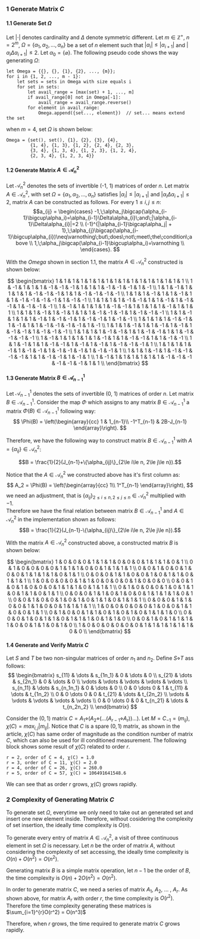 ### 1 Generate Matrix $C$
#### 1.1 Generate Set $\Omega$
Let $|\cdot|$ denotes cardinality and $\Delta$ denote symmetric different. Let $m\in \mathbb{Z}^{+}$, $n=2^m$, $\Omega = \{\alpha_1, \alpha_2, ..., \alpha_n\}$ be a set of $n$ element such that $|\alpha_i| \leq |\alpha_{i+1}|$ and $|\alpha_i \Delta \alpha_{i+1}| \leq 2$. Let $\alpha_0=\{\varnothing\}$. The following pseudo code shows the way generating $\Omega$: 
```
let Omega = {{}, {}, {1}, {2}, ..., {m}};
for i in {1, 2, ..., m - 1}: 
    let sets = sets in Omega with size equals i
    for set in sets:
        let avail_range = [max(set) + 1, ..., m]
        if avail_range[0] not in Omega[-1]:
            avail_range = avail_range.reverse()
        for element in avail_range:
            Omega.append({set..., element})  // set... means extend the set
```

when $m=4$, set $\Omega$ is shown below:
```
Omega = {set(), set(), {1}, {2}, {3}, {4}, 
         {1, 4}, {1, 3}, {1, 2}, {2, 4}, {2, 3}, 
         {3, 4}, {1, 3, 4}, {1, 2, 3}, {1, 2, 4}, 
         {2, 3, 4}, {1, 2, 3, 4}}
```

#### 1.2 Generate Matrix $A \in \mathcal{A}_n^2$
Let $\mathcal{A}_n^2$ denotes the sets of invertible (-1, 1) matrices of order $n$. Let matrix $A \in \mathcal{A}_n^2$, with set $\Omega = \{\alpha_1, \alpha_2, ..., \alpha_n\}$ satisfies $|\alpha_i| \leq |\alpha_{i+1}|$ and $|\alpha_i \Delta \alpha_{i+1}| \leq 2$, matrix $A$ can be constructed as follows.
For every $1 \leq i,j \leq n$:
$$a_{ij} = \begin{cases}
    -1,\;\alpha_j\bigcap(\alpha_{i-1}\bigcup\alpha_i)=\alpha_{i-1}\Delta\alpha_{i}\;and\;|\alpha_{i-1}\Delta\alpha_{i}|=2 \\
    (-1)^{|\alpha_{i-1}\bigcap\alpha_j| + 1},\;\alpha_{j}\bigcap(\alpha_{i-1}\bigcup\alpha_{i})\neq\varnothing\;but\;does\;not\;meet\;the\;condition\;above \\
    1,\;\alpha_j\bigcap(\alpha_{i-1}\bigcup\alpha_i)=\varnothing \\
\end{cases}.
$$

With the $Omega$ shown in section 1.1, the matrix $A \in \mathcal{A}_n^2$ constructed is shown below:

$$
\begin{bmatrix}
    1 & 1 & 1 & 1 & 1 & 1 & 1 & 1 & 1 & 1 & 1 & 1 & 1 & 1 & 1 & 1 \\
    1 & -1 & 1  & 1  & 1  & -1 & -1 & -1 & 1  & 1  & 1  & -1 & -1 & -1 & 1  & -1 \\
    1 & 1  & -1 & 1  & 1  & 1  & 1  & -1 & -1 & -1 & 1  & 1  & -1 & -1 & -1 & -1 \\
    1 & 1  & 1  & -1 & 1  & 1  & -1 & 1  & 1  & -1 & -1 & -1 & -1 & 1  & -1 & -1 \\
    1 & 1  & 1  & 1  & -1 & -1 & 1  & 1  & -1 & 1  & -1 & -1 & 1  & -1 & -1 & -1 \\
    1 & -1 & 1  & 1  & 1  & 1  & -1 & -1 & 1  & 1  & 1  & 1  & -1 & 1  & 1  & 1  \\
    1 & 1  & 1  & -1 & 1  & -1 & 1  & 1  & 1  & -1 & -1 & -1 & 1  & -1 & -1 & -1 \\
    1 & 1  & -1 & 1  & 1  & 1  & -1 & 1  & -1 & -1 & 1  & -1 & -1 & 1  & -1 & -1 \\
    1 & 1  & 1  & 1  & -1 & -1 & 1  & -1 & 1  & 1  & -1 & -1 & -1 & -1 & 1  & -1 \\
    1 & 1  & 1  & -1 & 1  & 1  & -1 & 1  & -1 & 1  & -1 & -1 & 1  & -1 & -1 & -1 \\
    1 & 1  & 1  & 1  & -1 & -1 & 1  & 1  & -1 & -1 & 1  & 1  & -1 & -1 & -1 & -1 \\
    1 & -1 & 1  & 1  & 1  & 1  & 1  & -1 & 1  & 1  & -1 & -1 & 1  & 1  & -1 & -1 \\
    1 & 1  & -1 & 1  & 1  & -1 & -1 & 1  & -1 & 1  & -1 & 1  & -1 & -1 & -1 & 1  \\
    1 & 1  & 1  & 1  & -1 & 1  & -1 & -1 & 1  & -1 & -1 & -1 & 1  & -1 & -1 & 1  \\
    1 & 1  & 1  & -1 & 1  & -1 & -1 & -1 & -1 & 1  & 1  & -1 & -1 & 1  & -1 & 1  \\
    1 & -1 & 1  & 1  & 1  & 1  & 1  & 1  & -1 & -1 & -1 & -1 & -1 & -1 & 1  & 1  \\
\end{bmatrix}
$$

#### 1.3 Generate Matrix $B \in \mathcal{A}_{n - 1}^1$
Let $\mathcal{A}_{n - 1}^1$ denotes the sets of invertible (0, 1) matrices of order $n$. Let matrix $B \in \mathcal{A}_{n - 1}^1$. Consider the map $\Phi$ which assigns to any matrix $B \in \mathcal{A}_{n - 1}^1$ a matrix $\Phi(B) \in \mathcal{A}_{n - 1}^1$ following way:
$$ \Phi(B) = \left(\begin{array}{cc} 
1 & 1_{n-1}\\
-1^T_{n-1} & 2B-J_{n-1}
\end{array}\right).
$$

Therefore, we have the following way to construct matrix $B \in \mathcal{A}_{n - 1}^1$ with $A=\{\alpha_{ij}\}\in \mathcal{A}_n^2$:

$$B = \frac{1}{2}(J_{n-1}+\{\alpha_{ij}\}_{2\le i\le n, 2\le j\le n}).$$

Notice that the $A \in \mathcal{A}_n^2$ we constructed above has it's first column as:
$$ A_2 = \Phi(B) = \left(\begin{array}{cc} 
1\\
1^T_{n-1}
\end{array}\right),
$$
we need an adjustment, that is $\{\alpha_{ij}\}_{2\le i\le n, 2\le j\le n} \in \mathcal{A}_n^2$ multiplied with $-1$.  
Therefore we have the final relation between matrix $B \in \mathcal{A}_{n - 1}^1$ and $A \in \mathcal{A}_n^2$ in the implementation shown as follows:    
$$B = \frac{1}{2}(J_{n-1}-\{\alpha_{ij}\}_{2\le i\le n, 2\le j\le n}).$$

With the matrix $A \in \mathcal{A}_n^2$ constructed above, a constructed matrix $B$ is shown below:

$$
\begin{bmatrix}
    1 & 0 & 0 & 0 & 1 & 1 & 1 & 0 & 0 & 0 & 1 & 1 & 1 & 0 & 1 \\
    0 & 1 & 0 & 0 & 0 & 0 & 1 & 1 & 1 & 0 & 0 & 1 & 1 & 1 & 1 \\
    0 & 0 & 1 & 0 & 0 & 1 & 0 & 0 & 1 & 1 & 1 & 1 & 0 & 1 & 1 \\
    0 & 0 & 0 & 1 & 1 & 0 & 0 & 1 & 0 & 1 & 1 & 0 & 1 & 1 & 1 \\
    1 & 0 & 0 & 0 & 0 & 1 & 1 & 0 & 0 & 0 & 0 & 1 & 0 & 0 & 0 \\
    0 & 0 & 1 & 0 & 1 & 0 & 0 & 0 & 1 & 1 & 1 & 0 & 1 & 1 & 1 \\
    0 & 1 & 0 & 0 & 0 & 1 & 0 & 1 & 1 & 0 & 1 & 1 & 0 & 1 & 1 \\
    0 & 0 & 0 & 1 & 1 & 0 & 1 & 0 & 0 & 1 & 1 & 1 & 1 & 0 & 1 \\
    0 & 0 & 1 & 0 & 0 & 1 & 0 & 1 & 0 & 1 & 1 & 0 & 1 & 1 & 1 \\
    0 & 0 & 0 & 1 & 1 & 0 & 0 & 1 & 1 & 0 & 0 & 1 & 1 & 1 & 1 \\
    1 & 0 & 0 & 0 & 0 & 0 & 1 & 0 & 0 & 1 & 1 & 0 & 0 & 1 & 1 \\
    0 & 1 & 0 & 0 & 1 & 1 & 0 & 1 & 0 & 1 & 0 & 1 & 1 & 1 & 0 \\
    0 & 0 & 0 & 1 & 0 & 1 & 1 & 0 & 1 & 1 & 1 & 0 & 1 & 1 & 0 \\
    0 & 0 & 1 & 0 & 1 & 1 & 1 & 1 & 0 & 0 & 1 & 1 & 0 & 1 & 0 \\
    1 & 0 & 0 & 0 & 0 & 0 & 0 & 1 & 1 & 1 & 1 & 1 & 1 & 0 & 0 \\
\end{bmatrix}
$$

#### 1.4 Generate and Verify Matrix $C$
Let $S$ and $T$ be two non-singular matrices of order $n_1$ and $n_2$. Define $S \diamond T$ ass follows:
$$
\begin{bmatrix}
    s_{11} & \dots & s_{1n_1} & 0 & \dots  & 0 \\
    s_{21} & \dots & s_{2n_1} & 0 & \dots  & 0 \\
    \vdots & \vdots & \vdots & \vdots & \vdots \\
    s_{n_11} & \dots & s_{n_1n_1} & 0 & \dots  & 0 \\
    0 & 0 \dots 0 & 1 & t_{11} & \dots & t_{1n_2} \\
    0 & 0 \dots 0 & 0 & t_{21} & \dots & t_{2n_2} \\
    \vdots & \vdots & \vdots & \vdots & \vdots \\
    0 & 0 \dots 0 & 0 & t_{n_21} & \dots & t_{n_2n_2} \\
\end{bmatrix}
$$

Consider the $(0, 1)$ matrix $C = A_1 \diamond (A_2 \diamond (. . . (A_{r−1} \diamond A_r))...)$. Let $M = C_{-1} = (m_{ij})$, $χ(C) = max_{i,j} |m_{ij}|$. Notice that $C$ is a spare $(0, 1)$ matrix, as shown in the article, $χ(C)$ has same order of magnitude as the condition number of matrix $C$, which can also be used for ill conditioned measurement. The following block shows some result of $χ(C)$ related to order $r$.

```
r = 2, order of C = 4, χ(C) = 1.0
r = 3, order of C = 11, χ(C) = 2.0
r = 4, order of C = 26, χ(C) = 260.0
r = 5, order of C = 57, χ(C) = 106491641548.6
```

We can see that as order $r$ grows, $χ(C)$ grows rapidly.

### 2 Complexity of Generating Matrix $C$
To generate set $\Omega$, everytime we only need to take out an generated set and insert one new element inside. Therefore, without cosidering the complexity of set insertion, the ideally time complexity is $O(n)$.

To generate every entry of matrix $A \in \mathcal{A}_n^2$, a visit of three continuous element in set $\Omega$ is necessary. Let $n$ be the order of matrix $A$, without considering the complexity of set accessing, the ideally time complexity is $O(n) + O(n^2) = O(n^2)$.

Generating matrix $B$ is a simple matrix operation, let $n - 1$ be the order of $B$, the time complexity is $O(n) + 2O(n^2) = O(n^2)$.

In order to generate matrix $C$, we need a series of matrix $A_1$, $A_2$, ... , $A_r$. As shown above, for matrix $A_r$ with order $r$, the time complexity is $O(r^2)$. Therefore the time complexity generating these matrices is $\sum_{i=1}^{r}O(r^2) = O(n^3)$

Therefore, when $r$ grows, the time required to generate matrix $C$ grows rapidly.
